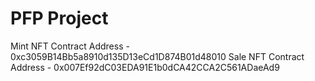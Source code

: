 # PFP Project

Mint NFT Contract Address - 0xc3059B14Bb5a8910d135D13eCd1D874B01d48010
Sale NFT Contract Address - 0x007Ef92dC03EDA91E1b0dCA42CCA2C561ADaeAd9
